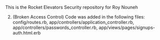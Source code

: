This is the Rocket Elevators Security repository for Roy Nouneh

2. (Broken Access Control) Code was added in the following files: config/routes.rb, app/controllers/application_controller.rb, app/controllers/passwords_controller.rb, app/views/pages/signups-auth.html.erb
